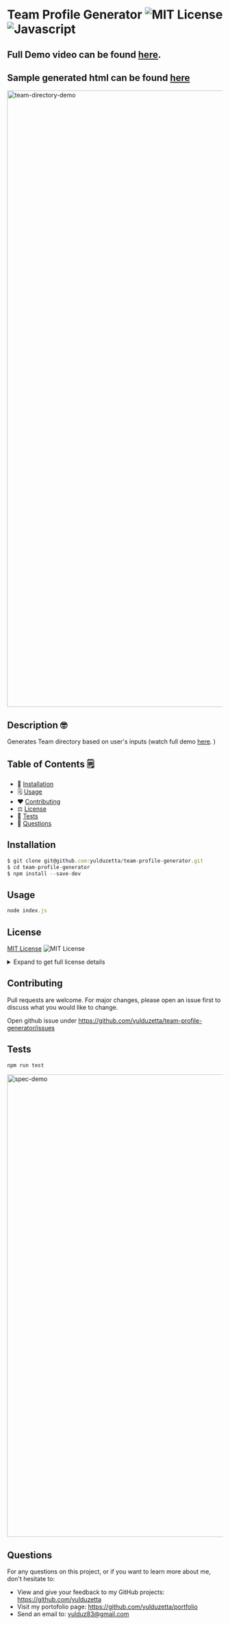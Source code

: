 # Team Profile Generator ![MIT License](https://img.shields.io/badge/mit-brightgreen) ![Javascript](https://img.shields.io/github/languages/top/nielsenjared/badmath)
## Full Demo video can be found [here](https://www.youtube.com/watch?v=rWaPS3RMe-I).

## Sample generated html can be found [here](https://github.com/yulduzetta/team-profile-generator/blob/master/dist/index.html)

<img width="1438" alt="team-directory-demo" src="https://user-images.githubusercontent.com/13324397/107912085-7278f400-6f23-11eb-9471-ae35cf8dcb5d.png">

## Description 🤓
Generates Team directory based on user's inputs (watch full demo [here](https://www.youtube.com/watch?v=rWaPS3RMe-I).
)
  
## Table of Contents 🗒️
* 🔧 [Installation](#installation)
* 🗒️ [Usage](#usage)
* ❤️  [Contributing](#contributing)
* ⚖️  [License](#license)
* 🧐 [Tests](#tests)
* 📩 [Questions](#questions)

## Installation
```typescript
$ git clone git@github.com:yulduzetta/team-profile-generator.git
$ cd team-profile-generator
$ npm install --save-dev
```
  
## Usage 
```typescript
node index.js
```
  
##  License

  <a href="http://choosealicense.com/licenses/mit/" target="_blank">MIT License</a> ![MIT License](https://img.shields.io/badge/mit-brightgreen) 
  <details close>
  <summary>Expand to get full license details</summary>
  <p>MIT License

Copyright (c) [year] [fullname]

Permission is hereby granted, free of charge, to any person obtaining a copy
of this software and associated documentation files (the "Software"), to deal
in the Software without restriction, including without limitation the rights
to use, copy, modify, merge, publish, distribute, sublicense, and/or sell
copies of the Software, and to permit persons to whom the Software is
furnished to do so, subject to the following conditions:

The above copyright notice and this permission notice shall be included in all
copies or substantial portions of the Software.

THE SOFTWARE IS PROVIDED "AS IS", WITHOUT WARRANTY OF ANY KIND, EXPRESS OR
IMPLIED, INCLUDING BUT NOT LIMITED TO THE WARRANTIES OF MERCHANTABILITY,
FITNESS FOR A PARTICULAR PURPOSE AND NONINFRINGEMENT. IN NO EVENT SHALL THE
AUTHORS OR COPYRIGHT HOLDERS BE LIABLE FOR ANY CLAIM, DAMAGES OR OTHER
LIABILITY, WHETHER IN AN ACTION OF CONTRACT, TORT OR OTHERWISE, ARISING FROM,
OUT OF OR IN CONNECTION WITH THE SOFTWARE OR THE USE OR OTHER DEALINGS IN THE
SOFTWARE.
</p>
  </details> 
    
  
## Contributing
Pull requests are welcome. For major changes, please open an issue first to discuss what you would like to change.

Open github issue under https://github.com/yulduzetta/team-profile-generator/issues
  
## Tests
```typescript
npm run test
```
<img width="1079" alt="spec-demo" src="https://user-images.githubusercontent.com/13324397/107912547-4ca01f00-6f24-11eb-9af9-a12141fb5621.png">

## Questions
For any questions on this project, or if you want to learn more about me, don't hesitate to:
- View and give your feedback to my GitHub projects:  https://github.com/yulduzetta
- Visit my portofolio page: https://github.com/yulduzetta/portfolio
- Send an email to: yulduz83@gmail.com
